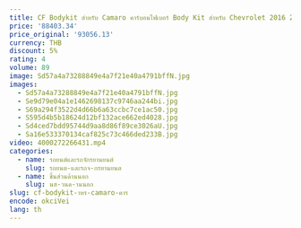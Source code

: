 ```yaml
---
title: CF Bodykit สําหรับ Camaro คาร์บอนไฟเบอร์ Body Kit สําหรับ Chevrolet 2016 2017
price: '88403.34'
price_original: '93056.13'
currency: THB
discount: 5%
rating: 4
volume: 89
image: Sd57a4a73288849e4a7f21e40a4791bffN.jpg
images:
  - Sd57a4a73288849e4a7f21e40a4791bffN.jpg
  - Se9d79e04a1e1462698137c9746aa244bi.jpg
  - S69a294f3522d4d66b6a63ccbc7ce1ac50.jpg
  - S595d4b5b18624d12bf132ace662ed4028.jpg
  - Sd4ced7bdd95744d9aa8d86f89ce3026aU.jpg
  - Sa16e533370134caf825c73c466ded233B.jpg
video: 4000272266431.mp4
categories:
  - name: รถยนต์และรถจักรยานยนต์
    slug: รถยนต-และรถจ-กรยานยนต
  - name: ชิ้นส่วนด้านนอก
    slug: นส-วนด-านนอก
slug: cf-bodykit-าหร-camaro-คาร
encode: okciVei
lang: th
---
```

  